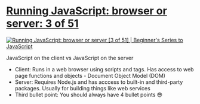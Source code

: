 # [Running JavaScript: browser or server: 3 of 51](https://www.youtube.com/watch?v=tGOxIKstXiA&list=PLlrxD0HtieHhW0NCG7M536uHGOtJ95Ut2&index=3)

[![Running JavaScript: browser or server [3 of 51] | Beginner's Series to JavaScript](http://img.youtube.com/vi/tGOxIKstXiA/0.jpg)](http://www.youtube.com/watch?v=tGOxIKstXiA "Running JavaScript: browser or server [3 of 51] | Beginner's Series to JavaScript")

JavaScript on the client vs JavaScript on the server
* Client: Runs in a web browser using scripts and tags. Has access to web page functions and objects - Document Object Model (DOM)
* Server: Requires Node.js and has acccess to built-in and third-party packages. Usually for building things like web services
* Third bullet point: You should always have 4 bullet points 😎